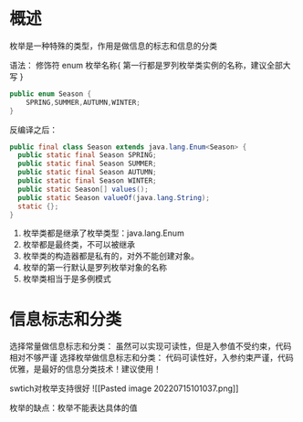 # 概述
枚举是一种特殊的类型，作用是做信息的标志和信息的分类

语法：
修饰符 enum 枚举名称{
	第一行都是罗列枚举类实例的名称，建议全部大写
}

```java
public enum Season {  
    SPRING,SUMMER,AUTUMN,WINTER;  
}
```

反编译之后：
```java
public final class Season extends java.lang.Enum<Season> {
  public static final Season SPRING;
  public static final Season SUMMER;
  public static final Season AUTUMN;
  public static final Season WINTER;
  public static Season[] values();
  public static Season valueOf(java.lang.String);
  static {};
}
```

1. 枚举类都是继承了枚举类型：java.lang.Enum
2. 枚举都是最终类，不可以被继承
3. 枚举类的构造器都是私有的，对外不能创建对象。
4. 枚举的第一行默认是罗列枚举对象的名称
5. 枚举类相当于是多例模式


# 信息标志和分类
选择常量做信息标志和分类：
虽然可以实现可读性，但是入参值不受约束，代码相对不够严谨
选择枚举做信息标志和分类：
代码可读性好，入参约束严谨，代码优雅，是最好的信息分类技术！建议使用！

swtich对枚举支持很好
![[Pasted image 20220715101037.png]]

枚举的缺点：枚举不能表达具体的值